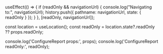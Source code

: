 useEffect(() => {
    if (readOnly && navigationUrl) {
        console.log("Navigating to:", navigationUrl);
        history.push({
            pathname: navigationUrl,
            state: { readOnly }
        });
    }
}, [readOnly, navigationUrl]);


const location = useLocation();
const readOnly = location.state?.readOnly ?? props.readOnly;

console.log('ConfigureReport props:', props);
console.log('ConfigureReport readOnly:', readOnly);

